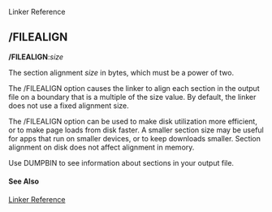Linker Reference

## /FILEALIGN

**/FILEALIGN**:_size_

The section alignment _size_ in bytes, which must be a power of two.

The /FILEALIGN option causes the linker to align each section in the output file on a boundary that is a multiple of the size value. By default, the linker does not use a fixed alignment size.

The /FILEALIGN option can be used to make disk utilization more efficient, or to make page loads from disk faster. A smaller section size may be useful for apps that run on smaller devices, or to keep downloads smaller. Section alignment on disk does not affect alignment in memory.

Use DUMPBIN to see information about sections in your output file.

#### See Also

[Linker Reference](readme.md)
